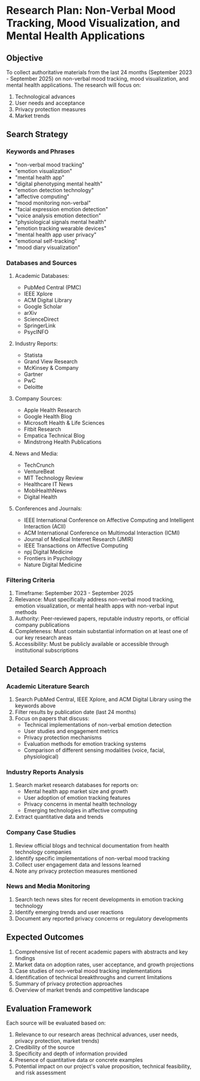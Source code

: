 # Research Plan: Non-Verbal Mood Tracking, Mood Visualization, and Mental Health Applications

## Objective
To collect authoritative materials from the last 24 months (September 2023 - September 2025) on non-verbal mood tracking, mood visualization, and mental health applications. The research will focus on:

1. Technological advances
2. User needs and acceptance
3. Privacy protection measures
4. Market trends

## Search Strategy

### Keywords and Phrases
- "non-verbal mood tracking"
- "emotion visualization"
- "mental health app"
- "digital phenotyping mental health"
- "emotion detection technology"
- "affective computing"
- "mood monitoring non-verbal"
- "facial expression emotion detection"
- "voice analysis emotion detection"
- "physiological signals mental health"
- "emotion tracking wearable devices"
- "mental health app user privacy"
- "emotional self-tracking"
- "mood diary visualization"

### Databases and Sources
1. Academic Databases:
   - PubMed Central (PMC)
   - IEEE Xplore
   - ACM Digital Library
   - Google Scholar
   - arXiv
   - ScienceDirect
   - SpringerLink
   - PsycINFO

2. Industry Reports:
   - Statista
   - Grand View Research
   - McKinsey & Company
   - Gartner
   - PwC
   - Deloitte

3. Company Sources:
   - Apple Health Research
   - Google Health Blog
   - Microsoft Health & Life Sciences
   - Fitbit Research
   - Empatica Technical Blog
   - Mindstrong Health Publications

4. News and Media:
   - TechCrunch
   - VentureBeat
   - MIT Technology Review
   - Healthcare IT News
   - MobiHealthNews
   - Digital Health

5. Conferences and Journals:
   - IEEE International Conference on Affective Computing and Intelligent Interaction (ACII)
   - ACM International Conference on Multimodal Interaction (ICMI)
   - Journal of Medical Internet Research (JMIR)
   - IEEE Transactions on Affective Computing
   - npj Digital Medicine
   - Frontiers in Psychology
   - Nature Digital Medicine

### Filtering Criteria
1. Timeframe: September 2023 - September 2025
2. Relevance: Must specifically address non-verbal mood tracking, emotion visualization, or mental health apps with non-verbal input methods
3. Authority: Peer-reviewed papers, reputable industry reports, or official company publications
4. Completeness: Must contain substantial information on at least one of our key research areas
5. Accessibility: Must be publicly available or accessible through institutional subscriptions

## Detailed Search Approach

### Academic Literature Search
1. Search PubMed Central, IEEE Xplore, and ACM Digital Library using the keywords above
2. Filter results by publication date (last 24 months)
3. Focus on papers that discuss:
   - Technical implementations of non-verbal emotion detection
   - User studies and engagement metrics
   - Privacy protection mechanisms
   - Evaluation methods for emotion tracking systems
   - Comparison of different sensing modalities (voice, facial, physiological)

### Industry Reports Analysis
1. Search market research databases for reports on:
   - Mental health app market size and growth
   - User adoption of emotion tracking features
   - Privacy concerns in mental health technology
   - Emerging technologies in affective computing
2. Extract quantitative data and trends

### Company Case Studies
1. Review official blogs and technical documentation from health technology companies
2. Identify specific implementations of non-verbal mood tracking
3. Collect user engagement data and lessons learned
4. Note any privacy protection measures mentioned

### News and Media Monitoring
1. Search tech news sites for recent developments in emotion tracking technology
2. Identify emerging trends and user reactions
3. Document any reported privacy concerns or regulatory developments

## Expected Outcomes
1. Comprehensive list of recent academic papers with abstracts and key findings
2. Market data on adoption rates, user acceptance, and growth projections
3. Case studies of non-verbal mood tracking implementations
4. Identification of technical breakthroughs and current limitations
5. Summary of privacy protection approaches
6. Overview of market trends and competitive landscape

## Evaluation Framework
Each source will be evaluated based on:
1. Relevance to our research areas (technical advances, user needs, privacy protection, market trends)
2. Credibility of the source
3. Specificity and depth of information provided
4. Presence of quantitative data or concrete examples
5. Potential impact on our project's value proposition, technical feasibility, and risk assessment